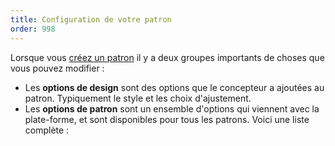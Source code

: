 ```yaml
---
title: Configuration de votre patron
order: 998
---
```


Lorsque vous [créez un patron](/create/) il y a deux groupes importants de choses que vous pouvez modifier :

 - Les **options de design** sont des options que le concepteur a ajoutées au patron. Typiquement le style et les choix d'ajustement.
 - Les **options de patron** sont un ensemble d'options qui viennent avec la plate-forme, et sont disponibles pour tous les patrons. Voici une liste complète :

<ReadMore list />
